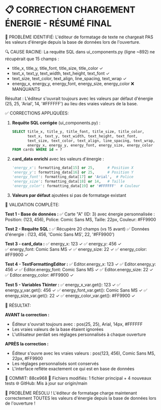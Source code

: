 📋 CORRECTION CHARGEMENT ÉNERGIE - RÉSUMÉ FINAL
================================================

🎯 PROBLÈME IDENTIFIÉ:
L'éditeur de formatage de texte ne chargeait PAS les valeurs d'énergie 
depuis la base de données lors de l'ouverture.

🔍 CAUSE RACINE:
La requête SQL dans ui_components.py (ligne ~892) ne récupérait que 15 champs :
- title_x, title_y, title_font, title_size, title_color ✓
- text_x, text_y, text_width, text_height, text_font ✓  
- text_size, text_color, text_align, line_spacing, text_wrap ✓
- energy_x, energy_y, energy_font, energy_size, energy_color ❌ MANQUANTS

Résultat : L'éditeur s'ouvrait toujours avec les valeurs par défaut d'énergie
(25, 25, 'Arial', 14, '#FFFFFF') au lieu des vraies valeurs de la base.

✅ CORRECTIONS APPLIQUÉES:

1. **Requête SQL corrigée** (ui_components.py) :
   ```sql
   SELECT title_x, title_y, title_font, title_size, title_color,
          text_x, text_y, text_width, text_height, text_font,
          text_size, text_color, text_align, line_spacing, text_wrap,
          energy_x, energy_y, energy_font, energy_size, energy_color  -- ← AJOUTÉ
   FROM cards WHERE id = ?
   ```

2. **card_data enrichi** avec les valeurs d'énergie :
   ```python
   'energy_x': formatting_data[15] or 25,      # Position X
   'energy_y': formatting_data[16] or 25,      # Position Y  
   'energy_font': formatting_data[17] or 'Arial',  # Police
   'energy_size': formatting_data[18] or 14,   # Taille
   'energy_color': formatting_data[19] or '#FFFFFF'  # Couleur
   ```

3. **Valeurs par défaut** ajoutées si pas de formatage existant

🧪 VALIDATION COMPLÈTE:

**Test 1 - Base de données :**
✅ Carte "A" (ID: 3) avec énergie personnalisée :
   Position: (123, 456), Police: Comic Sans MS, Taille: 22px, Couleur: #FF9900

**Test 2 - Requête SQL :**
✅ Récupère 20 champs (vs 15 avant)
✅ Données d'énergie : (123, 456, 'Comic Sans MS', 22, '#FF9900')

**Test 3 - card_data :**
✅ energy_x: 123 ✓
✅ energy_y: 456 ✓  
✅ energy_font: Comic Sans MS ✓
✅ energy_size: 22 ✓
✅ energy_color: #FF9900 ✓

**Test 4 - TextFormattingEditor :**
✅ Editor.energy_x: 123 ✓
✅ Editor.energy_y: 456 ✓
✅ Editor.energy_font: Comic Sans MS ✓
✅ Editor.energy_size: 22 ✓
✅ Editor.energy_color: #FF9900 ✓

**Test 5 - Variables Tkinter :**
✅ energy_x_var.get(): 123 ✓
✅ energy_y_var.get(): 456 ✓
✅ energy_font_var.get(): Comic Sans MS ✓
✅ energy_size_var.get(): 22 ✓
✅ energy_color_var.get(): #FF9900 ✓

🎯 RÉSULTAT:

**AVANT la correction :**
- Éditeur s'ouvrait toujours avec : pos(25, 25), Arial, 14px, #FFFFFF
- Les vraies valeurs de la base étaient ignorées
- L'utilisateur perdait ses réglages personnalisés à chaque ouverture

**APRÈS la correction :**
- Éditeur s'ouvre avec les vraies valeurs : pos(123, 456), Comic Sans MS, 22px, #FF9900  
- Les réglages personnalisés sont conservés
- L'interface reflète exactement ce qui est en base de données

🚀 COMMIT: 88ce968
📁 Fichiers modifiés: 1 fichier principal + 4 nouveaux tests
🌐 GitHub: Mis à jour sur origin/main

🎉 PROBLÈME RÉSOLU !
L'éditeur de formatage charge maintenant correctement TOUTES les valeurs 
d'énergie depuis la base de données lors de l'ouverture !

